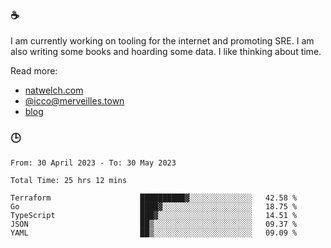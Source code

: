 ### ☕

I am currently working on tooling for the internet and promoting SRE. I am also writing some books and hoarding some data. I like thinking about time. 

Read more:

 - [natwelch.com](https://natwelch.com)
 - [@icco@merveilles.town](https://merveilles.town/@icco)
 - [blog](https://writing.natwelch.com)

### 🕒

<!--START_SECTION:waka-->

```text
From: 30 April 2023 - To: 30 May 2023

Total Time: 25 hrs 12 mins

Terraform                    ██████████▓░░░░░░░░░░░░░░   42.58 %
Go                           ████▓░░░░░░░░░░░░░░░░░░░░   18.75 %
TypeScript                   ███▓░░░░░░░░░░░░░░░░░░░░░   14.51 %
JSON                         ██▒░░░░░░░░░░░░░░░░░░░░░░   09.37 %
YAML                         ██▒░░░░░░░░░░░░░░░░░░░░░░   09.09 %
```

<!--END_SECTION:waka-->
